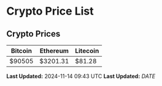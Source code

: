 # Crypto Price List

## Crypto Prices
| Bitcoin | Ethereum | Litecoin |
| ------- | -------- | -------- |
| $90505 | $3201.31 | $81.28 |
**Last Updated:** 2024-11-14 09:43 UTC
**Last Updated:** $DATE$
